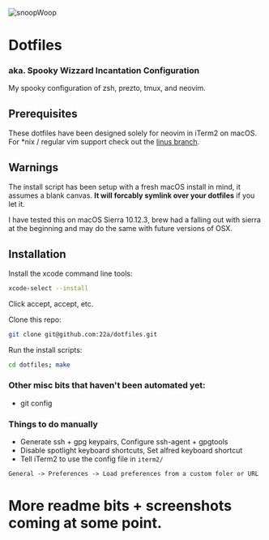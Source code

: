 ![snoopWoop](https://upload.wikimedia.org/wikipedia/commons/3/37/Female_dalmatian_head_shot.jpg)
# Dotfiles
### aka. Spooky Wizzard Incantation Configuration

My spooky configuration of zsh, prezto, tmux, and neovim.

## Prerequisites

These dotfiles have been designed solely for neovim in iTerm2 on macOS. For \*nix / regular vim support check out the [linus branch](https://github.com/22a/dotfiles/tree/linus).

## Warnings

The install script has been setup with a fresh macOS install in mind, it assumes a blank canvas. **It will forcably symlink over your dotfiles** if you let it.

I have tested this on macOS Sierra 10.12.3, brew had a falling out with sierra at the beginning and may do the same with future versions of OSX.


## Installation

Install the xcode command line tools:
```bash
xcode-select --install
```
Click accept, accept, etc.

Clone this repo:
```bash
git clone git@github.com:22a/dotfiles.git
```

Run the install scripts:
```bash
cd dotfiles; make
```

### Other misc bits that haven't been automated yet:
* git config

### Things to do manually
* Generate ssh + gpg keypairs, Configure ssh-agent + gpgtools
* Disable spotlight keyboard shortcuts, Set alfred keyboard shortcut
* Tell iTerm2 to use the config file in `iterm2/`
```
General -> Preferences -> Load preferences from a custom foler or URL
```

# More readme bits + screenshots coming at some point.
